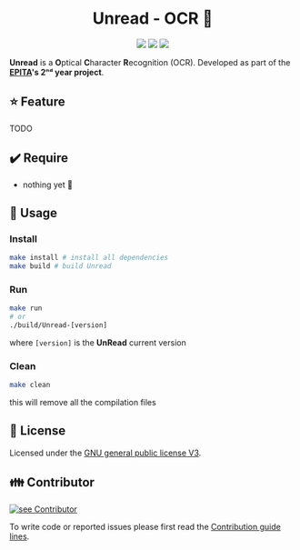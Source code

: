 <h1 align="center">Unread - OCR 📖</h1>
<p align="center">
    <img src="https://img.shields.io/github/v/tag/JulesdeCube/UnRead?label=version&style=flat-square"/>
    <img src="https://img.shields.io/github/license/JulesdeCube/UnRead?style=flat-square"/>
    <img src="https://img.shields.io/badge/std-c99-blue?style=flat-square"/>
</p>






 **Unread** is a **O**ptical **C**haracter **R**ecognition (OCR). Developed as part of the **[EPITA](https://www.epita.fr/)'s 2ⁿᵈ year project**.



## ⭐ Feature

TODO

## ✔️ Require
- nothing yet :slightly_smiling_face:

  

## 📘 Usage

### Install

```bash
make install # install all dependencies
make build # build Unread
```

### Run

```bash
make run
# or
./build/Unread-[version]
```

where `[version]` is the **UnRead** current version

### Clean

```bash
make clean
```

this will remove all the compilation files

## 📃 License
Licensed under the [GNU general public license V3](./LICENSE.md).

## 👪 Contributor
[![see Contributor](https://contributors-img.web.app/image?repo=JulesdeCube/UnRead)](https://github.com/JulesdeCube/UnRead/graphs/contributors)

To write code or reported issues please first read the [Contribution guide lines](./CONTRIBUTING.md).

